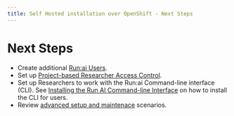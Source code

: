 ```yaml
---
title: Self Hosted installation over OpenShift - Next Steps
---
```

# Next Steps

 
* Create additional [Run:ai Users](../../../admin-ui-setup/admin-ui-users.md).
* Set up [Project-based Researcher Access Control](../../authentication/researcher-authentication.md).
* Set up Researchers to work with the Run:ai Command-line interface (CLI). See [Installing the Run AI Command-line Interface](../../../researcher-setup/cli-install.md) on how to install the CLI for users.
* Review [advanced setup and maintenace](../../config/overview.md) scenarios.
